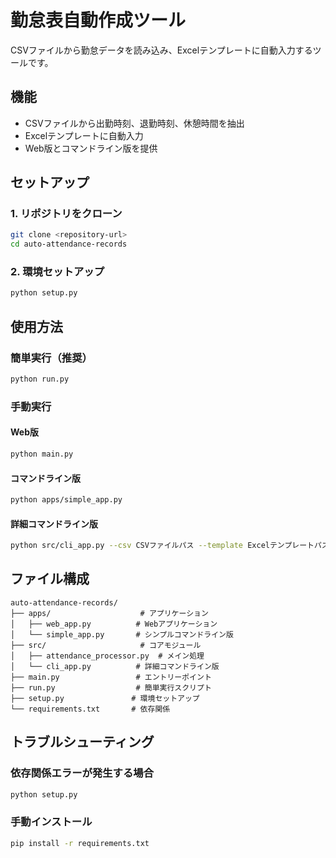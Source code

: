 # 勤怠表自動作成ツール

CSVファイルから勤怠データを読み込み、Excelテンプレートに自動入力するツールです。

## 機能
- CSVファイルから出勤時刻、退勤時刻、休憩時間を抽出
- Excelテンプレートに自動入力
- Web版とコマンドライン版を提供

## セットアップ

### 1. リポジトリをクローン
```bash
git clone <repository-url>
cd auto-attendance-records
```

### 2. 環境セットアップ
```bash
python setup.py
```

## 使用方法

### 簡単実行（推奨）
```bash
python run.py
```

### 手動実行

#### Web版
```bash
python main.py
```

#### コマンドライン版
```bash
python apps/simple_app.py
```

#### 詳細コマンドライン版
```bash
python src/cli_app.py --csv CSVファイルパス --template Excelテンプレートパス --output 出力ファイルパス --name 作業者名
```

## ファイル構成
```
auto-attendance-records/
├── apps/                    # アプリケーション
│   ├── web_app.py          # Webアプリケーション
│   └── simple_app.py       # シンプルコマンドライン版
├── src/                     # コアモジュール
│   ├── attendance_processor.py  # メイン処理
│   └── cli_app.py          # 詳細コマンドライン版
├── main.py                 # エントリーポイント
├── run.py                  # 簡単実行スクリプト
├── setup.py               # 環境セットアップ
└── requirements.txt       # 依存関係
```

## トラブルシューティング

### 依存関係エラーが発生する場合
```bash
python setup.py
```

### 手動インストール
```bash
pip install -r requirements.txt
```